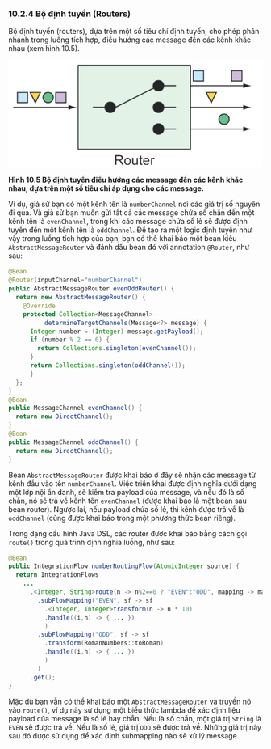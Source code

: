 ### 10.2.4 Bộ định tuyến (Routers)

Bộ định tuyến (routers), dựa trên một số tiêu chí định tuyến, cho phép phân nhánh trong luồng tích hợp, điều hướng các message đến các kênh khác nhau (xem hình 10.5).

![Hình 10.5](../../assets/10.5.png)

**Hình 10.5 Bộ định tuyến điều hướng các message đến các kênh khác nhau, dựa trên một số tiêu chí áp dụng cho các message.**

Ví dụ, giả sử bạn có một kênh tên là `numberChannel` nơi các giá trị số nguyên đi qua. Và giả sử bạn muốn gửi tất cả các message chứa số chẵn đến một kênh tên là `evenChannel`, trong khi các message chứa số lẻ sẽ được định tuyến đến một kênh tên là `oddChannel`. Để tạo ra một logic định tuyến như vậy trong luồng tích hợp của bạn, bạn có thể khai báo một bean kiểu `AbstractMessageRouter` và đánh dấu bean đó với annotation `@Router`, như sau:

```java
@Bean
@Router(inputChannel="numberChannel")
public AbstractMessageRouter evenOddRouter() {
  return new AbstractMessageRouter() {
    @Override
    protected Collection<MessageChannel>
          determineTargetChannels(Message<?> message) {
      Integer number = (Integer) message.getPayload();
      if (number % 2 == 0) {
        return Collections.singleton(evenChannel());
      }
      return Collections.singleton(oddChannel());
      }
  };
}
@Bean
public MessageChannel evenChannel() {
  return new DirectChannel();
}
@Bean
public MessageChannel oddChannel() {
  return new DirectChannel();
}
```

Bean `AbstractMessageRouter` được khai báo ở đây sẽ nhận các message từ kênh đầu vào tên `numberChannel`. Việc triển khai được định nghĩa dưới dạng một lớp nội ẩn danh, sẽ kiểm tra payload của message, và nếu đó là số chẵn, nó sẽ trả về kênh tên `evenChannel` (được khai báo là một bean sau bean router). Ngược lại, nếu payload chứa số lẻ, thì kênh được trả về là `oddChannel` (cũng được khai báo trong một phương thức bean riêng).

Trong dạng cấu hình Java DSL, các router được khai báo bằng cách gọi `route()` trong quá trình định nghĩa luồng, như sau:

```java
@Bean
public IntegrationFlow numberRoutingFlow(AtomicInteger source) {
  return IntegrationFlows
    ...
      .<Integer, String>route(n -> n%2==0 ? "EVEN":"ODD", mapping -> mapping
        .subFlowMapping("EVEN", sf -> sf
          .<Integer, Integer>transform(n -> n * 10)
          .handle((i,h) -> { ... })
          )
        .subFlowMapping("ODD", sf -> sf
          .transform(RomanNumbers::toRoman)
          .handle((i,h) -> { ... })
          )
        )
      .get();
}
```

Mặc dù bạn vẫn có thể khai báo một `AbstractMessageRouter` và truyền nó vào `route()`, ví dụ này sử dụng một biểu thức lambda để xác định liệu payload của message là số lẻ hay chẵn. Nếu là số chẵn, một giá trị `String` là `EVEN` sẽ được trả về. Nếu là số lẻ, giá trị `ODD` sẽ được trả về. Những giá trị này sau đó được sử dụng để xác định submapping nào sẽ xử lý message.
